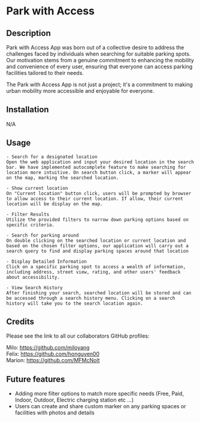 # Park with Access

## Description

Park with Access App was born out of a collective desire to address the challenges faced by individuals when searching for suitable parking spots. Our motivation stems from a genuine commitment to enhancing the mobility and convenience of every user, ensuring that everyone can access parking facilities tailored to their needs.

The Park with Access App is not just a project; it's a commitment to making urban mobility more accessible and enjoyable for everyone.

## Installation 
N/A

## Usage

    - Search for a designated location
    Open the web application and input your desired location in the search bar. We have implemented autocomplete feature to make searching for location more intuitive. On search button click, a marker will appear on the map, marking the searched location.

    - Show current location
    On "Current location" button click, users will be prompted by browser to allow access to their current location. If allow, their current location will be display on the map.

    - Filter Results
    Utilize the provided filters to narrow down parking options based on specific criteria.

    - Search for parking around
    On double clicking on the searched location or current location and based on the chosen filter options, our application will carry out a search query to find and display parking spaces around that location
   
    - Display Detailed Information
    Click on a specific parking spot to access a wealth of information, including address, street view, rating, and other users' feedback about accessibility.

    - View Search History
    After finishing your search, searched location will be stored and can be accessed through a search history menu. Clicking on a search history will take you to the search location again.

## Credits

Please see the link to all our collaborators GitHub profiles:

Milo: https://github.com/miloyang<br>
Felix: https://github.com/honguyen00<br>
Marion: https://github.com/MFMcNolt

## Future features
- Adding more filter options to match more specific needs (Free, Paid, Indoor, Outdoor, Electric charging station etc ...)
- Users can create and share custom marker on any parking spaces or facilities with photos and details
